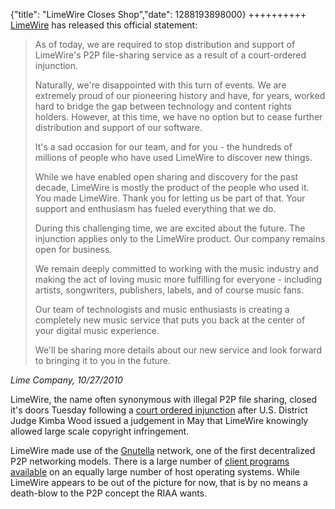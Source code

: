 {"title": "LimeWire Closes Shop","date": 1288193898000}
++++++++++
[LimeWire](http://www.limewire.com/) has released this official statement:

> As of today, we are required to stop
> distribution and support of LimeWire's
> P2P file-sharing service as a result
> of a court-ordered injunction.
>
> Naturally, we're disappointed with
> this turn of events. We are extremely
> proud of our pioneering history and
> have, for years, worked hard to bridge
> the gap between technology and content
> rights holders. However, at this time,
> we have no option but to cease further
> distribution and support of our
> software.
>
> It's a sad occasion for our team, and
> for you - the hundreds of millions of
> people who have used LimeWire to
> discover new things.
>
> While we have enabled open sharing and
> discovery for the past decade,
> LimeWire is mostly the product of the
> people who used it. You made LimeWire.
> Thank you for letting us be part of
> that. Your support and enthusiasm has
> fueled everything that we do.
>
> During this challenging time, we are
> excited about the future. The
> injunction applies only to the
> LimeWire product. Our company remains
> open for business.
>
> We remain deeply committed to working
> with the music industry and making the
> act of loving music more fulfilling
> for everyone - including artists,
> songwriters, publishers, labels, and
> of course music fans.
>
> Our team of technologists and music
> enthusiasts is creating a completely
> new music service that puts you back
> at the center of your digital music
> experience.
>
> We'll be sharing more details about
> our new service and look forward to
> bringing it to you in the future.

<cite>Lime Company, 10/27/2010</cite>

LimeWire, the name often synonymous with illegal P2P file sharing, closed it's doors Tuesday following a [court ordered injunction](http://download.limewire.com/injunction/Injunction.pdf) after U.S. District Judge Kimba Wood issued a judgement in May that LimeWire knowingly allowed large scale copyright infringement.

LimeWire made use of the [Gnutella](http://en.wikipedia.org/wiki/Gnutella) network, one of the first decentralized P2P networking models. There is a large number of [client programs available](http://en.wikipedia.org/wiki/Gnutella#Software) on an equally large number of host operating systems. While LimeWire appears to be out of the picture for now, that is by no means a death-blow to the P2P concept the RIAA wants.
